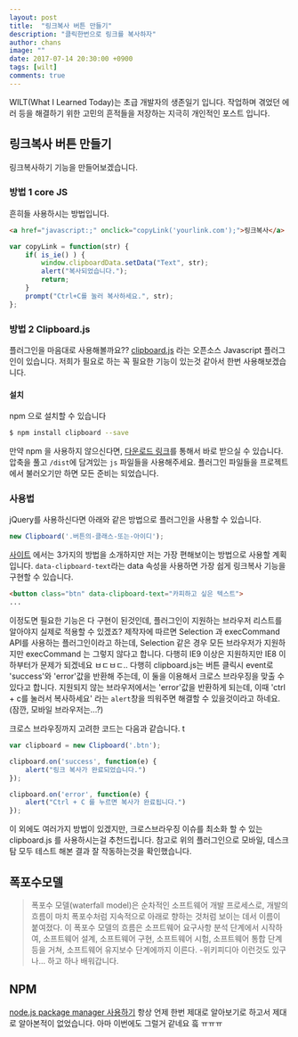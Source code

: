 ```yaml
---
layout: post
title:  "링크복사 버튼 만들기"
description: "클릭한번으로 링크를 복사하자"
author: chans
image: ""
date: 2017-07-14 20:30:00 +0900
tags: [wilt]
comments: true
---
```


WILT(What I Learned Today)는 초급 개발자의 생존일기 입니다. 작업하며 겪었던 에러 등을 해결하기 위한 고민의 흔적들을 저장하는 지극히 개인적인 포스트 입니다. 


## 링크복사 버튼 만들기
링크복사하기 기능을 만들어보겠습니다. 

### 방법 1 core JS
흔히들 사용하시는 방법입니다.

``` html
<a href="javascript:;" onclick="copyLink('yourlink.com');">링크복사</a>
```

``` js
var copyLink = function(str) {
    if( is_ie() ) {
        window.clipboardData.setData("Text", str);
        alert("복사되었습니다.");
        return;
    }
    prompt("Ctrl+C를 눌러 복사하세요.", str);
};
```

### 방법 2 Clipboard.js
플러그인을 마음대로 사용해볼까요?? [clipboard.js](https://clipboardjs.com/) 라는 오픈소스 Javascript 플러그인이 있습니다.
저희가 필요로 하는 꼭 필요한 기능이 있는것 같아서 한번 사용해보겠습니다.

#### 설치
npm 으로 설치할 수 있습니다
``` bash
$ npm install clipboard --save
```
만약 npm 을 사용하지 않으신다면, [다운로드 링크](https://github.com/zenorocha/clipboard.js/archive/master.zip)를 통해서 바로 받으실 수 있습니다.
압축을 풀고 `/dist`에 담겨있는 `js` 파일들을 사용해주세요. 플러그인 파일들을 프로젝트에서 불러오기만 하면 모든 준비는 되었습니다.

### 사용법
jQuery를 사용하신다면 아래와 같은 방법으로 플러그인을 사용할 수 있습니다. 
``` js
new Clipboard('.버튼의-클래스-또는-아이디');
```
[사이트]((https://clipboardjs.com/)) 에서는 3가지의 방법을 소개하지만 저는 가장 편해보이는 방법으로 사용할 계획입니다. `data-clipboard-text`라는 data 속성을 사용하면 가장 쉽게 링크복사 기능을 구현할 수 있습니다.
``` html
<button class="btn" data-clipboard-text="카피하고 싶은 텍스트">
...
```
이정도면 필요한 기능은 다 구현이 된것인데, 플러그인이 지원하는 브라우저 리스트를 알아야지 실제로 적용할 수 있겠죠?
제작자에 따르면 Selection 과 execCommand API를 사용하는 플러그인이라고 하는데, Selection 같은 경우 모든 브라우저가 지원하지만 execCommand 는 그렇지 않다고 합니다. 다행히 IE9 이상은 지원하지만 IE8 이하부터가 문제가 되겠네요 ㅂㄷㅂㄷ.. 
다행히 clipboard.js는 버튼 클릭시 event로 'success'와 'error'값을 반환해 주는데, 이 둘을 이용해서 크로스 브라우징을 맞출 수 있다고 합니다. 지원되지 않는 브라우저에서는 'error'값을 반환하게 되는데, 이때 'ctrl + c를 눌러서 복사하세요' 라는 `alert`창을 띄워주면 해결할 수 있을것이라고 하네요. (잠깐, 모바일 브라우저는...?)

크로스 브라우징까지 고려한 코드는 다음과 같습니다. t
``` js
var clipboard = new Clipboard('.btn');

clipboard.on('success', function(e) {
    alert("링크 복사가 완료되었습니다.")
});

clipboard.on('error', function(e) {
    alert("Ctrl + C 를 누르면 복사가 완료됩니다.")
});

```

이 외에도 여러가지 방법이 있겠지만, 크로스브라우징 이슈를 최소화 할 수 있는 clipboard.js 를 사용하시는걸 추천드립니다. 참고로 위의 플러그인으로 모바일, 데스크탐 모두 테스트 해본 결과 잘 작동하는것을 확인했습니다.

## 폭포수모델
> 폭포수 모델(waterfall model)은 순차적인 소프트웨어 개발 프로세스로, 개발의 흐름이 마치 폭포수처럼 지속적으로 아래로 향하는 것처럼 보이는 데서 이름이 붙여졌다. 이 폭포수 모델의 흐름은 소프트웨어 요구사항 분석 단계에서 시작하여, 소프트웨어 설계, 소프트웨어 구현, 소프트웨어 시험, 소프트웨어 통합 단계 등을 거쳐, 소프트웨어 유지보수 단계에까지 이른다.
> -위키피디아
이런것도 있구나... 하고 하나 배워갑니다.

## NPM
[node.js package manager 사용하기](https://www.sitepoint.com/beginners-guide-node-package-manager/)
항상 언제 한번 제대로 알아보기로 하고서 제대로 알아본적이 없었습니다. 아마 이번에도 그럴거 같네요 흨 ㅠㅠㅠ


